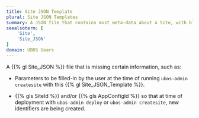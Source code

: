 ```yaml
---
title: Site JSON Template
plural: Site JSON Templates
summary: A JSON file that contains most meta-data about a Site, with blanks to be added at Deployment time
seealsoterm: [
    'Site',
    'Site_JSON'
]
domain: UBOS Gears
---
```


A {{% gl Site_JSON %}} file that is missing certain information, such as:

* Parameters to be filled-in by the user at the time of running ``ubos-admin createsite``
  with this {{% gl Site_JSON_Template %}}.

* {{% gls SiteId %}} and/or {{% gls AppConfigId %}} so that at time of deployment
  with ``ubos-admin deploy`` or ``ubos-admin createsite``, new identifiers are
  being created.

